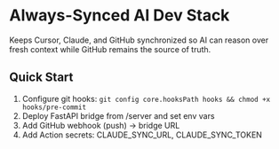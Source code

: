 # Always-Synced AI Dev Stack

Keeps Cursor, Claude, and GitHub synchronized so AI can reason over fresh context while GitHub remains the source of truth.

## Quick Start
1) Configure git hooks: `git config core.hooksPath hooks && chmod +x hooks/pre-commit`
2) Deploy FastAPI bridge from /server and set env vars
3) Add GitHub webhook (push) → bridge URL
4) Add Action secrets: CLAUDE_SYNC_URL, CLAUDE_SYNC_TOKEN
